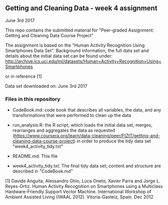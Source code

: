 ## Getting and Cleaning Data - week 4 assignment

June 3rd 2017

This repo contains the submitted material for
"Peer-graded Assignment: Getting and Cleaning Data Course Project"

The assignment is based on the "Human Activity Recognition Using Smartphones Data Set". Background information, the full data set and details about the initial data set can be found under:
http://archive.ics.uci.edu/ml/datasets/Human+Activity+Recognition+Using+Smartphones

or in reference [1]

Data set downloaded on: June 3rd 2017

### Files in this repository

* CodeBook.md:
	code book that describes all variables, the data, and any transformations that were performed to clean up the data

* run_analysis.R:
	the R script, which loads the initial data set, merges, rearranges and aggregates the data as requested (https://www.coursera.org/learn/data-cleaning/peer/FIZtT/getting-and-cleaning-data-course-project) in order to produce the tidy data set "week4_activity_tidy.txt"

* README.md:
	This file

* week4_activity_tidy.txt:
	The final tidy data set; content and structure are described in "CodeBook.md"





[1] Davide Anguita, Alessandro Ghio, Luca Oneto, Xavier Parra and Jorge L. Reyes-Ortiz. Human Activity Recognition on Smartphones using a Multiclass Hardware-Friendly Support Vector Machine. International Workshop of Ambient Assisted Living (IWAAL 2012). Vitoria-Gasteiz, Spain. Dec 2012